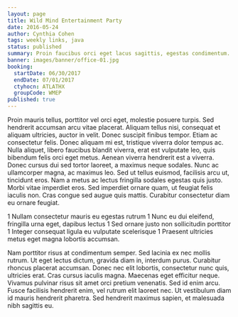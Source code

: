 ```yaml
---
layout: page
title: Wild Mind Entertainment Party
date: 2016-05-24
author: Cynthia Cohen
tags: weekly links, java
status: published
summary: Proin faucibus orci eget lacus sagittis, egestas condimentum.
banner: images/banner/office-01.jpg
booking:
  startDate: 06/30/2017
  endDate: 07/01/2017
  ctyhocn: ATLATHX
  groupCode: WMEP
published: true
---
```

Proin mauris tellus, porttitor vel orci eget, molestie posuere turpis. Sed hendrerit accumsan arcu vitae placerat. Aliquam tellus nisi, consequat et aliquam ultricies, auctor in velit. Donec suscipit finibus tempor. Etiam ac consectetur felis. Donec aliquam mi est, tristique viverra dolor tempus ac. Nulla aliquet, libero faucibus blandit viverra, erat est vulputate leo, quis bibendum felis orci eget metus. Aenean viverra hendrerit est a viverra. Donec cursus dui sed tortor laoreet, a maximus neque sodales. Nunc ac ullamcorper magna, ac maximus leo. Sed ut tellus euismod, facilisis arcu ut, tincidunt eros. Nam a metus ac lectus fringilla sodales egestas quis justo. Morbi vitae imperdiet eros. Sed imperdiet ornare quam, ut feugiat felis iaculis non. Cras congue sed augue quis mattis. Curabitur consectetur diam eu ornare feugiat.

1 Nullam consectetur mauris eu egestas rutrum
1 Nunc eu dui eleifend, fringilla urna eget, dapibus lectus
1 Sed ornare justo non sollicitudin porttitor
1 Integer consequat ligula eu vulputate scelerisque
1 Praesent ultricies metus eget magna lobortis accumsan.

Nam porttitor risus at condimentum semper. Sed lacinia ex nec mollis rutrum. Ut eget lectus dictum, gravida diam in, interdum purus. Curabitur rhoncus placerat accumsan. Donec nec elit lobortis, consectetur nunc quis, ultricies erat. Cras cursus iaculis magna. Maecenas eget efficitur neque. Vivamus pulvinar risus sit amet orci pretium venenatis. Sed id enim arcu. Fusce facilisis hendrerit enim, vel rutrum elit laoreet nec. Ut vestibulum diam id mauris hendrerit pharetra. Sed hendrerit maximus sapien, et malesuada nibh sagittis eu.
